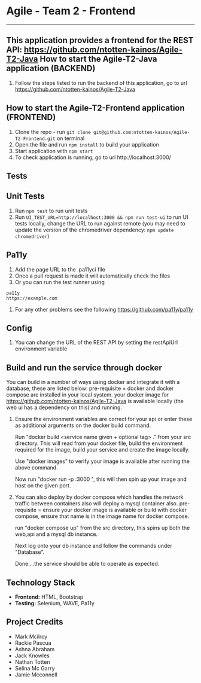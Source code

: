 # Agile - Team 2 - Frontend
---
This application provides a frontend for the REST API: https://github.com/ntotten-kainos/Agile-T2-Java
How to start the Agile-T2-Java application (BACKEND)
---
1. Follow the steps listed to run the backend of this application, go to url https://github.com/ntotten-kainos/Agile-T2-Java



How to start the Agile-T2-Frontend application (FRONTEND)
---
1. Clone the repo - run `git clone git@github.com:ntotten-kainos/Agile-T2-Frontend.git` on terminal
1. Open the file and run `npm install` to build your application
1. Start application with `npm start`
1. To check application is running, go to url http://localhost:3000/



Tests
---

Unit Tests
---
1. Run `npm test` to run unit tests
1. Run `UI_TEST_URL=http://localhost:3000 && npm run test-ui` to run UI tests locally, change the URL to run against remote (you may need to update the version of the chromedriver dependency: `npm update chromedriver`)

Pa11y
---
1. Add the page URL to the .pa11yci file
1. Once a pull request is made it will automatically check the files
1. Or you can run the test runner using 
```
pa11y
https://example.com
```
1. For any other problems see the following
https://github.com/pa11y/pa11y

Config
---

1. You can change the URL of the REST API by setting the restApiUrl environment variable

Build and run the service through docker
---

You can build in a number of ways using docker and integrate it with a database, these are listed below:
pre-requisite = docker and docker compose are installed in your local system.
                your docker image for https://github.com/ntotten-kainos/Agile-T2-Java is 
                available locally (the web ui has a dependency on this) and running.

1.  Ensure the environment variables are correct for your api or enter these as 
    additional arguments on the docker build command.

    Run "docker build <service name given + optional tag> ." from your src directory.
    This will read from your docker file, build the environment required for the 
    image, build your service and create the image locally.
    
    Use "docker images" to verify your image is available after running the above command.
    
    Now run "docker run -p <chosen port to host locally on your machine>:3000 <your image 
    name given>", this will then spin up your image and host on the given port.
    
2.  You can also deploy by docker compose which handles the network traffic between 
    containers also will deploy a mysql container also.
    pre-requisite = ensure your docker image is available or build with docker compose, ensure 
    that name is in the image name for docker compose.
    
    run "docker compose up" from the src directory, this spins up both the web,api and a mysql db instance.
    
    Next log onto your db instance and follow the commands under "Database".
    
    Done....the service should be able to operate as expected.      
    


Technology Stack
---

- **Frontend:** HTML, Bootstrap
- **Testing:** Selenium, WAVE, Pa11y



Project Credits
---
- Mark Mcilroy
- Rackie Pascua
- Ashna Abraham
- Jack Knowles
- Nathan Totten
- Selina Mc Garry
- Jamie Mcconnell



 
